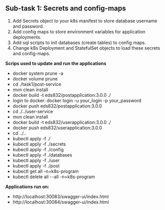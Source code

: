 ## Sub-task 1: Secrets and config-maps

1. Add Secrets object to your k8s manifest to store database username and password.
2. Add config maps to store environment variables for application deployments.
3. Add sql scripts to init databases (create tables) to config maps.
4. Change k8s Deployment and StatefulSet objects to load these secrets and config-maps.

**Scrips used to update and run the applications**

- docker system prune -a
- docker volume prune
- cd ./task1/post-service
- mvn clean install
- docker build -t eds832/postapplication:3.0.0 ./
- login to docker: docker login -u your_login -p your_password
- docker push eds832/postapplication:3.0.0
- cd ./../user-service
- mvn clean install
- docker build -t eds832/userapplication:3.0.0 ./
- docker push eds832/userapplication:3.0.0
- cd ../..
- kubectl apply -f ./
- kubectl apply -f ./secrets
- kubectl apply -f ./config
- kubectl apply -f ./databases
- kubectl apply -f ./user
- kubectl apply -f ./post
- kubectl get all -n=k8s-program
- kubectl delete all --all -n=k8s-program

**Applications run on:**

- http://localhost:30083/swagger-ui/index.html
- http://localhost:30084/swagger-ui/index.html